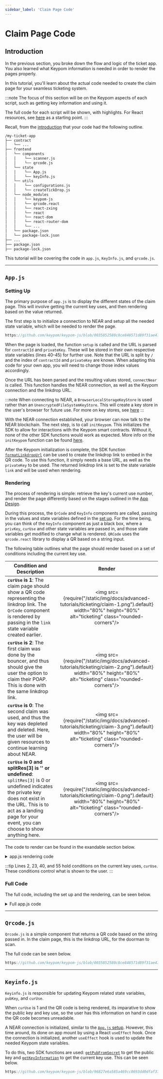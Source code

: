 ```yaml
---
sidebar_label: 'Claim Page Code'
---
```

# Claim Page Code

## Introduction
In the previous section, you broke down the flow and logic of the ticket app. You also learned what Keypom information is needed in order to render the pages properly. 

In this tutorial, you'll learn about the actual code needed to create the claim page for your seamless ticketing system.

:::note
The focus of this section will be on the Keypom aspects of each script, such as getting key information and using it. 

The full code for each script will be shown, with highlights. For React resources, see [here](https://reactjs.org/docs/hello-world.html) as a starting point.
:::

Recall, from the [introduction](introduction.md) that your code had the following outline.

```bash
/my-ticket-app
├── contract
│   └── ...
├── frontend
│   └── components
│   │    └── scanner.js
│   │    └── qrcode.js
│   └── state
│   │    └── App.js
│   │    └── keyInfo.js
│   └── utils
│   │    └── configurations.js
│   │    └── createTickDrop.js
│   └── node_modules
│   │    └── keypom-js
│   │    └── qrcode.react
│   │    └── react-zxing
│   │    └── react
│   │    └── react-dom
│   │    └── react-router-dom
│   │    └── ...
│   └── package.json
│   └── package-lock.json
├── ...
├── package.json
├── package-lock.json
```

This tutorial will be covering the code in `app.js`, `KeyInfo.js`, and `qrcode.js`.

---

## `App.js`
### Setting Up
The primary purpose of `app.js` is to display the different states of the claim page. This will involve getting the current key uses, and then rendering based on the value returned. 

The first step is to initialize a connection to NEAR and setup all the needed state variable, which will be needed to render the page. 

```jsx reference showLineNumbers
https://github.com/keypom/keypom-js/blob/0035852580c8ce848571d89f31ae47a3794414d6/docs-advanced-tutorials/ticket-app/frontend/state/App.js#L15-L59
```

When the page is loaded, the function `setup` is called and the URL is parsed for `contractId` and `privateKey`. These will be stored in their own respective state  variables (lines 40-45) for further use. Note that the URL is split by `/` and the index of `contractId` and `privateKey` are known. When adapting this code for your own app, you will need to change those index values accordingly.

Once the URL has been parsed and the resulting values stored, `connectNear` is called. This function handles the NEAR connection, as well as the Keypom connection and the linkdrop URL.

:::note 
When connecting to NEAR, a `BrowserLocalStorageKeyStore` is used rather than an `UnencryptedFileSystemKeyStore`. This will create a key store in the user's browser for future use. For more on key stores, see [here](https://docs.near.org/tools/near-api-js/quick-reference#key-store)
:::

With the NEAR connection established, your browser can now talk to the NEAR blockchain. The next step, is to call `initKeypom`. This initializes the SDK to allow for interactions with the Keypom smart contracts. Without it, none of the other SDK functions would work as expected. More info on the `initKeypom` function can be found [here](../../../keypom-sdk/modules#initkeypom).

After the Keypom initialization is complete, the SDK function [`formatLinkdropUrl`](../../../keypom-sdk/modules.md#formatlinkdropurl) can be used to create the linkdrop link to embed in the QR code. To use this function, it simply needs a base URL, as well as the `privateKey` to be used. The returned linkdrop link is set to the state variable `link` and will be used when rendering.

### Rendering

The process of rendering is simple: retrieve the key's current use number, and render the page differently based on the stages outlined in the [App Design](react-outline.md). 

During this process, the `QrCode` and `KeyInfo` components are called, passing in the values and state variables defined in the [set up](user-code.md#setting-up). For the time being, you can think of the `KeyInfo` component as just a black box, where a `privKey`, `curUse` and other state variables are passed in, and those state variables get modified to change what is rendered. `QRCode` uses the `qrcode.react` library to display a QR based on a string input.

The following table outlines what the page should render based on a set of conditions including the current key use. 

|    **Condition and Description**                                                                                                                                                                                                      | **Render**                                                                                                                                                                              |
|---------------------------------------------------------------------------------------------------------------------------------------------------------------------------------------------------------------------------------------|-----------------------------------------------------------------------------------------------------------------------------------------------------------------------------------------|
| **`curUse` is 1**: The claim page should show a QR code representing the linkdrop link. The `QrCode` component is rendered by passing in the `link` state variable created earlier.                                                   | <p align="center"> <img src={require("/static/img/docs/advanced-tutorials/ticketing/claim-1.png").default} width="80%" height="80%" alt="ticketing" class="rounded-corners"/></p>       |
| **`curUse` is 2**: The first claim was done by the bouncer, and thus should give the user the option to claim their POAP. This is done with the same linkdrop link.                                                                   | <p align="center"><img src={require("/static/img/docs/advanced-tutorials/ticketing/claim-2.png").default} width="80%" height="80%" alt="ticketing" class="rounded-corners"/></p>        |
| **`curUse` is 0**: The second claim was used, and thus the key was depleted and deleted. Here, the user will be given resources to continue learning about NEAR.                                                                      | <p align="center"><img src={require("/static/img/docs/advanced-tutorials/ticketing/claim-3.png").default} width="80%" height="80%" alt="ticketing" class="rounded-corners"/></p>        |
| **`curUse` is 0 **and** splitRes[3] is '' or undefined**: `splitRes[3]` is 0 or undefined indicates the private key does not exist in the URL. This is to act as a landing page for your event, you can choose to show anything here. | <p align="center"><img src={require("/static/img/docs/advanced-tutorials/ticketing/claim-0.png").default} width="80%" height="80%" alt="ticketing" class="rounded-corners"/></p>        |

The code to render can be found in the exandable section below. 

<details>
<summary>app.js rendering code</summary>
<p>

```jsx reference showLineNumbers
https://github.com/keypom/keypom-js/blob/0035852580c8ce848571d89f31ae47a3794414d6/docs-advanced-tutorials/ticket-app/frontend/state/App.js#L61-L131
```

</p>
</details>

:::tip 
Lines 2, 23, 40, and 55 hold conditions on the current key uses, `curUse`. These conditions control what is shown to the user.
:::


### Full Code
The full code, including the set up and the rendering, can be seen below.
<details>
<summary>Full app.js code</summary>
<p>

``` jsx reference
https://github.com/keypom/keypom-js/blob/0035852580c8ce848571d89f31ae47a3794414d6/docs-advanced-tutorials/ticket-app/frontend/state/App.js#L1-L136
```

</p>
</details>

--- 

## `Qrcode.js`

`Qrcode.js` is a simple component that returns a QR code based on the string passed in. In the claim page, this is the linkdrop URL, for the doorman to scan. 

The full code can be seen below. 

```js reference
https://github.com/keypom/keypom-js/blob/0035852580c8ce848571d89f31ae47a3794414d6/docs-advanced-tutorials/ticket-app/frontend/components/qrcode.js#L1-L22
```

--- 

## `Keyinfo.js`

`Keyinfo.js` is responsible for updating Keypom related state variables, `pubKey`, and `curUse`. 

When `curUse` is 1 and the QR code is being rendered, its imparative to show the public key and key use, so the user has this information on hand in case the QR code becomes unreadable. 

A NEAR connection is initialized, similar to the [`App.js` setup](user-code.md#setting-up). However, this time around, its done on app mount by using a React `useEffect` hook. Once the connection is initialized, another `useEffect` hook is used to update the needed Keypom state variables.

To do this, two SDK functions are used: [`getPubFromSecret`](../../../keypom-sdk/modules.md#getpubfromsecret) to get the public key and [`getKeyInformation`](../../../keypom-sdk/modules.md#getkeyinformation) to get the current key use. This can be seen below. 

```js reference
https://github.com/keypom/keypom-js/blob/96827e6a585a469cc8693dd0dfaf37de312958a2/docs-advanced-tutorials/ticket-app/frontend/state/keyInfo.js#L1-L66
```


